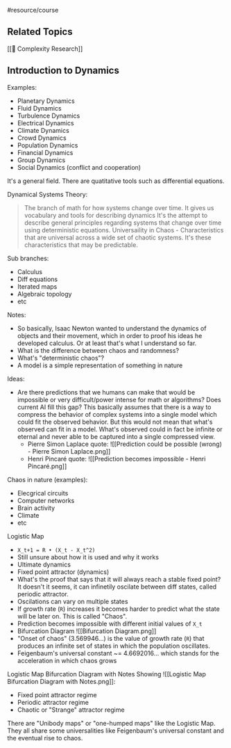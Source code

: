 #resource/course 

## Related Topics

[[📝 Complexity Research]]


## Introduction to Dynamics

Examples:
- Planetary Dynamics
- Fluid Dynamics
- Turbulence Dynamics
- Electrical Dynamics
- Climate Dynamics
- Crowd Dynamics
- Population Dynamics
- Financial Dynamics
- Group Dynamics
- Social Dynamics (conflict and cooperation)


It's a general field.
There are quatitative tools such as differential equations.


Dynamical Systems Theory:
> The branch of math for how systems change over time.
> It gives us vocabulary and tools for describing dynamics
> It's the attempt to describe general principles regarding systems that change over time using deterministic equations.
> Universaility in Chaos - Characteristics that are universal across a wide set of chaotic systems. It's these characteristics that may be predictable.


Sub branches:
- Calculus
- Diff equations
- Iterated maps
- Algebraic topology
- etc


Notes:
- So basically, Isaac Newton wanted to understand the dynamics of objects and their movement, which in order to proof his ideas he developed calculus. Or at least that's what I understand so far.
- What is the difference between chaos and randomness?
- What's "deterministic chaos"?
- A model is a simple representation of something in nature

Ideas:
- Are there predictions that we humans can make that would be impossible or very difficult/power intense for math or algorithms? Does current AI fill this gap? This basically assumes that there is a way to compress the behavior of complex systems into a single model which could fit the observed behavior. But this would not mean that what's observed can fit in a model. What's observed could in fact be infinite or eternal and never able to be captured into a single compressed view.
	- Pierre Simon Laplace quote: ![[Prediction could be possible (wrong) - Pierre Simon Laplace.png]]
	- Henri Pincaré quote: ![[Prediction becomes impossible - Henri Pincaré.png]]

Chaos in nature (examples):
- Elecgrical circuits
- Computer networks
- Brain activity
- Climate
- etc


Logistic Map
- `X_t+1 = R • (X_t - X_t^2)`
- Still unsure about how it is used and why it works
- Ultimate dynamics
- Fixed point attractor (dynamics)
- What's the proof that says that it will always reach a stable fixed point? It doesn't it seems, it can infinetily oscilate between diff states, called periodic attractor.
- Oscilations can vary on multiple states
- If growth rate (`R`) increases it becomes harder to predict what the state will be later on. This is called "Chaos".
- Prediction becomes impossible with different initial values of `X_t`
- Bifurcation Diagram ![[Bifurcation Diagram.png]]
- "Onset of chaos" (3.569946...) is the value of growth rate (`R`) that produces an infinite set of states in which the population oscillates.
- Feigenbaum's universal constant ~= 4.6692016... which stands for the acceleration in which chaos grows

Logistic Map Bifurcation Diagram with Notes Showing ![[Logistic Map Bifurcation Diagram with Notes.png]]:
- Fixed point attractor regime
- Periodic attractor regime
- Chaotic or "Strange" attractor regime


There are "Unibody maps" or "one-humped maps" like the Logistic Map. They all share some universalities like Feigenbaum's universal constant and the eventual rise to chaos.